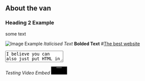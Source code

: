 ## About the van

### Heading 2 Example

some text

![Image Example](https://scanuproductions.com/images/coming-soon.png)
*Italicised Text*
**Bolded Text**
#[The best website](https://scanuproductions.com)
<textarea>
I believe you can also just put HTML in here
</textarea>
*Testing Video Embed*
 <video width="50vw" height="25vw" controls>
  <source src="/videos/van-site.mp4" type="video/mp4">
</video> 
